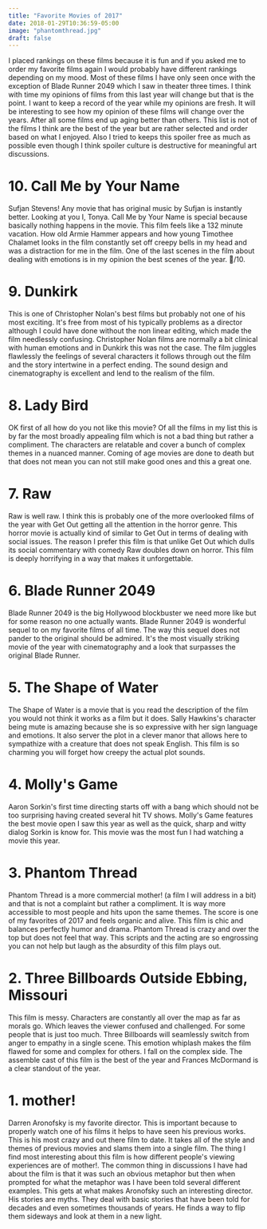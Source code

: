 ```yaml
---
title: "Favorite Movies of 2017"
date: 2018-01-29T10:36:59-05:00
image: "phantomthread.jpg"
draft: false
---
```


I placed rankings on these films because it is fun and if you asked me to order my favorite films again I would probably have different rankings depending on my mood.<!--more--> Most of these films I have only seen once with the exception of Blade Runner 2049 which I saw in theater three times. I think with time my opinions of films from this last year will change but that is the point. I want to keep a record of the year while my opinions are fresh. It will be interesting to see how my opinion of these films will change over the years. After all some films end up aging better than others. This list is not of the films I think are the best of the year but are rather selected and order based on what I enjoyed. Also I tried to keeps this spoiler free as much as possible even though I think spoiler culture is destructive for meaningful art discussions.

# 10. Call Me by Your Name
Sufjan Stevens! Any movie that has original music by Sufjan is instantly better. Looking at you I, Tonya. Call Me by Your Name is special because basically nothing happens in the movie. This film feels like a 132 minute vacation. How old Armie Hammer appears and how young Timothee Chalamet looks in the film constantly set off creepy bells in my head and was a distraction for me in the film. One of the last scenes in the film about dealing with emotions is in my opinion the best scenes of the year. :peach:/10.

# 9. Dunkirk 
This is one of Christopher Nolan's best films but probably not one of his most exciting. It's free from most of his typically problems as a director although I could have done without the non linear editing, which made the film needlessly confusing. Christopher Nolan films are normally a bit clinical with human emotions and in Dunkirk this was not the case. The film juggles flawlessly the feelings of several characters it follows through out the film and the story intertwine in a perfect ending. The sound design and cinematography is excellent and lend to the realism of the film.

# 8. Lady Bird
OK first of all how do you not like this movie? Of all the films in my list this is by far the most broadly appealing film which is not a bad thing but rather a compliment. The characters are relatable and cover a bunch of complex themes in a nuanced manner. Coming of age movies are done to death but that does not mean you can not still make good ones and this a great one. 

# 7. Raw
Raw is well raw. I think this is probably one of the more overlooked films of the year with Get Out getting all the attention in the horror genre. This horror movie is actually kind of similar to Get Out in terms of dealing with social issues. The reason I prefer this film is that unlike Get Out which dulls its social commentary with comedy Raw doubles down on horror. This film is deeply horrifying in a way that makes it unforgettable.

# 6. Blade Runner 2049
Blade Runner 2049 is the big Hollywood blockbuster we need more like but for some reason no one actually wants. Blade Runner 2049 is wonderful sequel to on my favorite films of all time. The way this sequel does not pander to the original should be admired. It's the most visually striking movie of the year with cinematography and a look that surpasses the original Blade Runner.

# 5. The Shape of Water
The Shape of Water is a movie that is you read the description of the film you would not think it works as a film but it does. Sally Hawkins's character being mute is amazing because she is so expressive with her sign language and emotions. It also server the plot in a clever manor that allows here to sympathize with a creature that does not speak English. This film is so charming you will forget how creepy the actual plot sounds.

# 4. Molly's Game
Aaron Sorkin's first time directing starts off with a bang which should not be too surprising having created several hit TV shows. Molly's Game features the best movie open I saw this year as well as the quick, sharp and witty dialog Sorkin is know for. This movie was the most fun I had watching a movie this year.

# 3. Phantom Thread
Phantom Thread is a more commercial mother! (a film I will address in a bit) and that is not a complaint but rather a compliment. It is way more accessible to most people and hits upon the same themes. The score is one of my favorites of 2017 and feels organic and alive. This film is chic and balances perfectly humor and drama. Phantom Thread is crazy and over the top but does not feel that way. This scripts and the acting are so engrossing you can not help but laugh as the absurdity of this film plays out.

# 2. Three Billboards Outside Ebbing, Missouri
This film is messy. Characters are constantly all over the map as far as morals go. Which leaves the viewer confused and challenged. For some people that is just too much. Three Billboards will seamlessly switch from anger to empathy in a single scene. This emotion whiplash makes the film flawed for some and complex for others. I fall on the complex side. The assemble cast of this film is the best of the year and Frances McDormand is a clear standout of the year.

# 1. mother!
Darren Aronofsky is my favorite director. This is important because to properly watch one of his films it helps to have seen his previous works. This is his most crazy and out there film to date. It takes all of the style and themes of previous movies and slams them into a single film. The thing I find most interesting about this film is how different people's viewing experiences are of mother!. The common thing in discussions I have had about the film is that it was such an obvious metaphor but then when prompted for what the metaphor was I have been told several different examples. This gets at what makes Aronofsky such an interesting director. His stories are myths. They deal with basic stories that have been told for decades and even sometimes thousands of years. He finds a way to flip them sideways and look at them in a new light.
